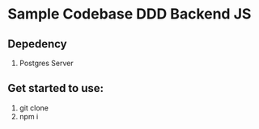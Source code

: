 # Sample Codebase DDD Backend JS

## Depedency
1. Postgres Server

## Get started to use:
1. git clone
2. npm i


